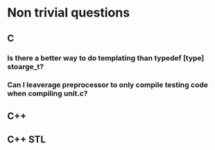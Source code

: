 # Non trivial questions

## C

### Is there a better way to do templating than typedef [type] stoarge_t?

### Can I leaverage preprocessor to only compile testing code when compiling unit.c?

## C++



## C++ STL
